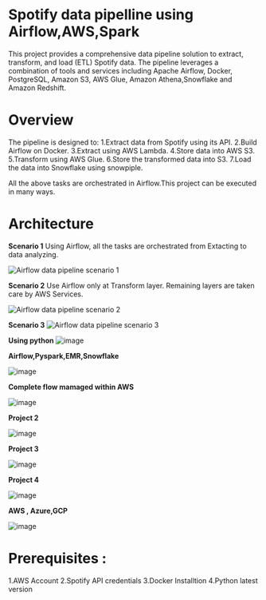 # Spotify data pipelline using Airflow,AWS,Spark

This project provides a comprehensive data pipeline solution to extract, transform, and load (ETL) Spotify data. The pipeline leverages a combination of tools and services including Apache Airflow, Docker, PostgreSQL, Amazon S3, AWS Glue, Amazon Athena,Snowflake and Amazon Redshift.

# Overview

The pipeline is designed to:
1.Extract data from Spotify using its API.
2.Build Airflow on Docker.
3.Extract using AWS Lambda.
4.Store data into AWS S3.
5.Transform using AWS Glue.
6.Store the transformed data into S3.
7.Load the data into Snowflake using snowpiple.

All the above tasks are orchestrated in Airflow.This project can be executed in many ways.

# Architecture
**Scenario 1**
Using Airflow, all the tasks are orchestrated from Extacting to data analyzing.

![Airflow data pipeline scenario 1](https://github.com/user-attachments/assets/794b96da-2353-41f4-8a91-6b2387b28aa6)

**Scenario 2**
Use Airflow only at Transform layer. Remaining layers are taken care by AWS Services.

![Airflow data pipeline scenario 2](https://github.com/user-attachments/assets/b609c88c-9c54-4d06-930e-d3fff9aa51dd)

**Scenario 3**
![Airflow data pipeline scenario 3](https://github.com/user-attachments/assets/a39aa9e0-7558-4caa-9ce5-0e38a02912a5)

**Using python**
![image](https://github.com/user-attachments/assets/8d1d3b3b-d2dd-4922-bb37-ee71223c0d61)

**Airflow,Pyspark,EMR,Snowflake**

![image](https://github.com/user-attachments/assets/2853e0ee-89e4-4fab-a7e5-5849c565232d)

**Complete flow mamaged within AWS**

![image](https://github.com/user-attachments/assets/aca31ebc-074f-4915-93b0-b0df5eff5eb3)

**Project 2**

![image](https://github.com/user-attachments/assets/56ee164e-e305-462c-81ec-83cf9e8c669f)

**Project 3**

![image](https://github.com/user-attachments/assets/03b3ddce-2d88-426d-9c22-b36e8a38d223)

**Project 4**

![image](https://github.com/user-attachments/assets/172ca7fb-ca9e-43b8-aa12-58419d34ef3c)

**AWS , Azure,GCP**

![image](https://github.com/user-attachments/assets/3d0b2a2a-f2b8-4a03-9889-f52847fe6d74)


# Prerequisites :

1.AWS Account
2.Spotify API credentials
3.Docker Installtion
4.Python latest version

